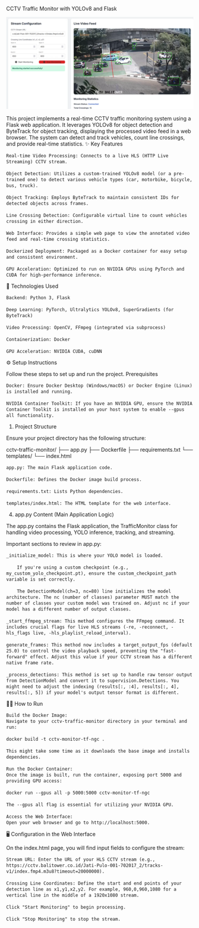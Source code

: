CCTV Traffic Monitor with YOLOv8 and Flask

![image info](./web-ui-1.png)

This project implements a real-time CCTV traffic monitoring system using a Flask web application. It leverages YOLOv8 for object detection and ByteTrack for object tracking, displaying the processed video feed in a web browser. The system can detect and track vehicles, count line crossings, and provide real-time statistics.
✨ Key Features

    Real-time Video Processing: Connects to a live HLS (HTTP Live Streaming) CCTV stream.

    Object Detection: Utilizes a custom-trained YOLOv8 model (or a pre-trained one) to detect various vehicle types (car, motorbike, bicycle, bus, truck).

    Object Tracking: Employs ByteTrack to maintain consistent IDs for detected objects across frames.

    Line Crossing Detection: Configurable virtual line to count vehicles crossing in either direction.

    Web Interface: Provides a simple web page to view the annotated video feed and real-time crossing statistics.

    Dockerized Deployment: Packaged as a Docker container for easy setup and consistent environment.

    GPU Acceleration: Optimized to run on NVIDIA GPUs using PyTorch and CUDA for high-performance inference.

🚀 Technologies Used

    Backend: Python 3, Flask

    Deep Learning: PyTorch, Ultralytics YOLOv8, SuperGradients (for ByteTrack)

    Video Processing: OpenCV, FFmpeg (integrated via subprocess)

    Containerization: Docker

    GPU Acceleration: NVIDIA CUDA, cuDNN

⚙️ Setup Instructions

Follow these steps to set up and run the project.
Prerequisites

    Docker: Ensure Docker Desktop (Windows/macOS) or Docker Engine (Linux) is installed and running.

    NVIDIA Container Toolkit: If you have an NVIDIA GPU, ensure the NVIDIA Container Toolkit is installed on your host system to enable --gpus all functionality.

1. Project Structure

Ensure your project directory has the following structure:

cctv-traffic-monitor/
├── app.py
├── Dockerfile
├── requirements.txt
└── templates/
    └── index.html

    app.py: The main Flask application code.

    Dockerfile: Defines the Docker image build process.

    requirements.txt: Lists Python dependencies.

    templates/index.html: The HTML template for the web interface.


4. app.py Content (Main Application Logic)

The app.py contains the Flask application, the TrafficMonitor class for handling video processing, YOLO inference, tracking, and streaming.

Important sections to review in app.py:

    _initialize_model: This is where your YOLO model is loaded.

        If you're using a custom checkpoint (e.g., my_custom_yolo_checkpoint.pt), ensure the custom_checkpoint_path variable is set correctly.

        The DetectionModel(ch=3, nc=80) line initializes the model architecture. The nc (number of classes) parameter MUST match the number of classes your custom model was trained on. Adjust nc if your model has a different number of output classes.

    _start_ffmpeg_stream: This method configures the FFmpeg command. It includes crucial flags for live HLS streams (-re, -reconnect, -hls_flags live, -hls_playlist_reload_interval).

    generate_frames: This method now includes a target_output_fps (default 25.0) to control the video playback speed, preventing the "fast-forward" effect. Adjust this value if your CCTV stream has a different native frame rate.

    _process_detections: This method is set up to handle raw tensor output from DetectionModel and convert it to supervision.Detections. You might need to adjust the indexing (results[:, :4], results[:, 4], results[:, 5]) if your model's output tensor format is different.

🏃‍♀️ How to Run

    Build the Docker Image:
    Navigate to your cctv-traffic-monitor directory in your terminal and run:

    docker build -t cctv-monitor-tf-ngc .

    This might take some time as it downloads the base image and installs dependencies.

    Run the Docker Container:
    Once the image is built, run the container, exposing port 5000 and providing GPU access:

    docker run --gpus all -p 5000:5000 cctv-monitor-tf-ngc

    The --gpus all flag is essential for utilizing your NVIDIA GPU.

    Access the Web Interface:
    Open your web browser and go to http://localhost:5000.

🖥️ Configuration in the Web Interface

On the index.html page, you will find input fields to configure the stream:

    Stream URL: Enter the URL of your HLS CCTV stream (e.g., https://cctv.balitower.co.id/Jati-Pulo-001-702017_2/tracks-v1/index.fmp4.m3u8?timeout=20000000).

    Crossing Line Coordinates: Define the start and end points of your detection line as x1,y1,x2,y2. For example, 960,0,960,1080 for a vertical line in the middle of a 1920x1080 stream.

    Click "Start Monitoring" to begin processing.

    Click "Stop Monitoring" to stop the stream.